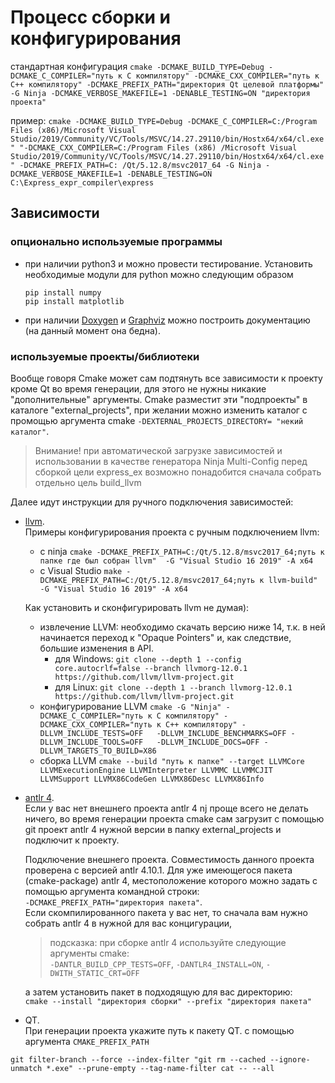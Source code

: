 # Процесс сборки и конфигурирования

стандартная конфигурация
`cmake -DCMAKE_BUILD_TYPE=Debug -DCMAKE_C_COMPILER="путь к C компилятору" -DCMAKE_CXX_COMPILER="путь к C++ компилятору"
-DCMAKE_PREFIX_PATH="директория Qt целевой платформы" -G Ninja -DCMAKE_VERBOSE_MAKEFILE=1 -DENABLE_TESTING=ON "директория проекта"`

пример:
`cmake -DCMAKE_BUILD_TYPE=Debug -DCMAKE_C_COMPILER=C:/Program Files (x86)/Microsoft Visual Studio/2019/Community/VC/Tools/MSVC/14.27.29110/bin/Hostx64/x64/cl.exe" "-DCMAKE_CXX_COMPILER=C:/Program Files (x86)
/Microsoft Visual Studio/2019/Community/VC/Tools/MSVC/14.27.29110/bin/Hostx64/x64/cl.exe" -DCMAKE_PREFIX_PATH=C:
/Qt/5.12.8/msvc2017_64 -G Ninja -DCMAKE_VERBOSE_MAKEFILE=1 -DENABLE_TESTING=ON C:\Express_expr_compiler\express`

## Зависимости

### опционально используемые программы

* при наличии python3 и можно провести тестирование. Установить необходимые модули для python можно следующим образом
  ```
  pip install numpy  
  pip install matplotlib
  ```

* при наличии [Doxygen](https://doxygen.nl/download.html) и [Graphviz](https://graphviz.org/download/)
  можно построить документацию (на данный момент она бедна).

### используемые проекты/библиотеки

Вообще говоря Cmake может сам подтянуть все зависимости к проекту кроме Qt во время генерации, для этого не нужны
никакие "дополнительные" аргументы. Cmake разместит эти "подпроекты"
в каталоге "external_projects", при желании можно изменить каталог с промощью аргумента cmake
`-DEXTERNAL_PROJECTS_DIRECTORY= "некий каталог"`.
> Внимание! при автоматической загрузке зависимостей и использовании в качестве генератора Ninja Multi-Config
> перед сборкой цели express_ex возможно понадобится сначала собрать отдельно цель build_llvm

Далее идут инструкции для ручного подключения зависимостей:

* [llvm](https://llvm.org/docs/GettingStarted.html).  
  Примеры конфигурирования проекта с ручным подключением llvm:
    * с
      ninja `cmake -DCMAKE_PREFIX_PATH=C:/Qt/5.12.8/msvc2017_64;путь к папке где был собран llvm"  -G "Visual Studio 16 2019" -A x64`
    * с Visual
      Studio  `make -DCMAKE_PREFIX_PATH=C:/Qt/5.12.8/msvc2017_64;путь к llvm-build" -G "Visual Studio 16 2019" -A x64`

  Как установить и сконфигурировать llvm не думая):
    * извлечение LLVM:
      необходимо скачать версию ниже 14, т.к. в ней начинается переход к "Opaque Pointers" и, как следствие, большие
      изменения в API.
        * для Windows: `git clone --depth 1 --config core.autocrlf=false --branch llvmorg-12.0.1
          https://github.com/llvm/llvm-project.git`
        * для Linux: `git clone --depth 1 --branch llvmorg-12.0.1  https://github.com/llvm/llvm-project.git`
    * конфигурирование LLVM
      `cmake -G "Ninja"
      -DCMAKE_C_COMPILER="путь к C компилятору"
      -DCMAKE_CXX_COMPILER="путь к C++ компилятору"
      -DLLVM_INCLUDE_TESTS=OFF  
      -DLLVM_INCLUDE_BENCHMARKS=OFF -DLLVM_INCLUDE_TOOLS=OFF  
      -DLLVM_INCLUDE_DOCS=OFF -DLLVM_TARGETS_TO_BUILD=X86`
    * сборка LLVM `cmake --build "путь к папке"
      --target LLVMCore LLVMExecutionEngine LLVMInterpreter LLVMMC LLVMMCJIT LLVMSupport LLVMX86CodeGen LLVMX86Desc LLVMX86Info`
* [antlr 4](https://www.antlr.org/).  
  Если у вас нет внешнего проекта antlr 4 nj проще всего не делать ничего, во время генерации проекта cmake сам загрузит
  c помощью git проект antlr 4 нужной версии в папку external_projects и подключит к проекту.

  Подключение внешнего проекта. Совместимость данного проекта проверена с версией antlr 4.10.1. Для уже имеющегося
  пакета (cmake-package)  antlr 4, местоположение которого можно задать с помощью аргумента командной строки:  
  `-DCMAKE_PREFIX_PATH="директория пакета"`.  
  Если скомпилированного пакета у вас нет, то сначала вам нужно собрать antlr 4 в нужной для вас концигурации,
  > подсказка: при сборке antlr 4 используйте следующие аргументы cmake:  
  `-DANTLR_BUILD_CPP_TESTS=OFF`, `-DANTLR4_INSTALL=ON`, `-DWITH_STATIC_CRT=OFF`

  а затем установить пакет в подходящую для вас директорию:  
  `cmake --install "директория сборки" --prefix "директория пакета" `

* QT.  
  При генерации проекта укажите путь к пакету QT. c помощью аргумента `CMAKE_PREFIX_PATH`

`git filter-branch --force --index-filter "git rm --cached --ignore-unmatch *.exe" --prune-empty --tag-name-filter cat -- --all`